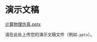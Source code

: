 # 演示文稿
[计算物理仿真.pptx](https://github.com/user-attachments/files/20878900/default.pptx)

请在此处上传您的演示文稿文件（例如`.pptx`）。
